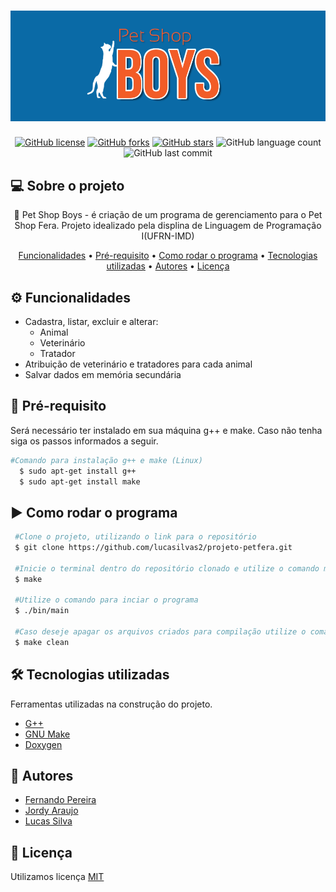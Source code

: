 <h1 align="center">
  <img alt="PetShopBoys" title="#PetShopBoys" src="https://github.com/lucasilvas2/projeto-petfera/blob/main/img/petshop1.png?raw=true">
</h1>
<p align="center">
  <a href="https://github.com/lucasilvas2/projeto-petfera/blob/main/LICENSE"><img alt="GitHub license" src="https://img.shields.io/github/license/lucasilvas2/projeto-petfera"></a>
  <a href="https://github.com/lucasilvas2/projeto-petfera/network"><img alt="GitHub forks" src="https://img.shields.io/github/forks/lucasilvas2/projeto-petfera?style=social"></a>
  <a href="https://github.com/lucasilvas2/projeto-petfera/stargazers"><img alt="GitHub stars" src="https://img.shields.io/github/stars/lucasilvas2/projeto-petfera?style=social"></a>
  <img alt="GitHub language count" src="https://img.shields.io/github/languages/count/lucasilvas2/projeto-petfera">
  <img alt="GitHub last commit" src="https://img.shields.io/github/last-commit/lucasilvas2/projeto-petfera">
</p>
<p aling="center"> 
</p>

## 💻 Sobre o projeto
<p align="center"> 🐾 Pet Shop Boys - é criação de um programa de gerenciamento para o Pet Shop Fera. Projeto idealizado pela displina de Linguagem de Programação I(UFRN-IMD)</p>

<p align="center">
 <a href="#funcionalidades">Funcionalidades</a> •
 <a href="#pré-requisito">Pré-requisito</a> •
 <a href="#como-rodar-o-programa">Como rodar o programa</a> • 
 <a href="#tecnologias-utilizadas">Tecnologias utilizadas</a> •
 <a href="#autores">Autores</a> •
 <a href="#licença">Licença</a>

</p>

## ⚙️ Funcionalidades
* Cadastra, listar, excluir e alterar:
    - Animal
    - Veterinário
    - Tratador
 * Atribuição de veterinário e tratadores para cada animal
 * Salvar dados em memória secundária


## 🔎 Pré-requisito

Será necessário ter instalado em sua máquina g++ e make. Caso não tenha siga os passos informados a seguir.

  ```bash
  #Comando para instalação g++ e make (Linux)
    $ sudo apt-get install g++
    $ sudo apt-get install make
  ```
 ## ▶️ Como rodar o programa
 ```bash
  #Clone o projeto, utilizando o link para o repositório 
  $ git clone https://github.com/lucasilvas2/projeto-petfera.git
  
  #Inicie o terminal dentro do repositório clonado e utilize o comando make realizar a compilação
  $ make
  
  #Utilize o comando para inciar o programa
  $ ./bin/main
  
  #Caso deseje apagar os arquivos criados para compilação utilize o comando
  $ make clean 
 ```
 ## 🛠️ Tecnologias utilizadas
 
 Ferramentas utilizadas na construção do projeto.
  
  - [G++](https://gcc.gnu.org/)
  - [GNU Make](http://www.gnu.org/gnu/gnu.html)
  - [Doxygen](https://www.doxygen.nl/index.html)
  
 ## 🤝 Autores
  
  - [Fernando Pereira](https://github.com/fernandocunhapereira)
  - [Jordy Araujo](https://github.com/JordyAraujo)
  - [Lucas Silva](https://github.com/lucasilvas2)
  
 ## 📜 Licença
 
  Utilizamos licença [MIT](https://github.com/lucasilvas2/projeto-petfera/blob/main/LICENSE)
 
  
  





